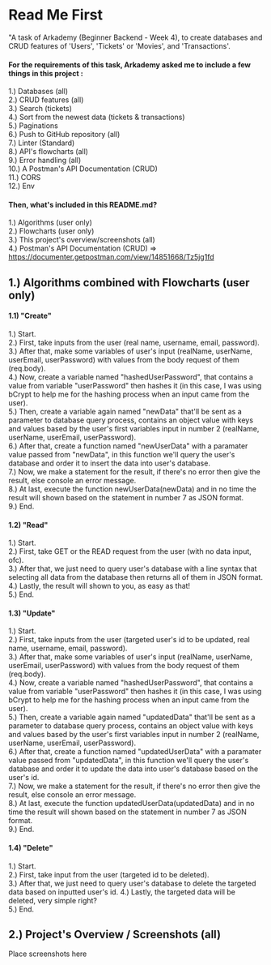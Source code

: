 # Read Me First
"A task of Arkademy (Beginner Backend - Week 4), to create databases and CRUD features of 'Users', 'Tickets' or 'Movies', and 'Transactions'.

#### For the requirements of this task, Arkademy asked me to include a few things in this project :  
1.) Databases (all)  
2.) CRUD features (all)  
3.) Search (tickets)  
4.) Sort from the newest data (tickets & transactions)  
5.) Paginations  
6.) Push to GitHub repository (all)  
7.) Linter (Standard)  
8.) API's flowcharts (all)  
9.) Error handling (all)  
10.) A Postman's API Documentation (CRUD)  
11.) CORS  
12.) Env  

#### Then, what's included in this README.md?    
1.) Algorithms (user only)  
2.) Flowcharts (user only)  
3.) This project's overview/screenshots (all)  
4.) Postman's API Documentation (CRUD) => https://documenter.getpostman.com/view/14851668/Tz5jg1fd  

## 1.) Algorithms combined with Flowcharts (user only)
#### 1.1) "Create"
1.) Start.   
2.) First, take inputs from the user (real name, username, email, password).  
3.) After that, make some variables of user's input (realName, userName, userEmail, userPassword) with values from the body request of them (req.body).  
4.) Now, create a variable named "hashedUserPassword", that contains a value from variable "userPassword" then hashes it (in this case, I was using bCrypt to help me for the hashing process when an input came from the user).  
5.) Then, create a variable again named "newData" that'll be sent as a parameter to database query process, contains an object value with keys and values based by the user's first variables input in number 2 (realName, userName, userEmail, userPassword).  
6.) After that, create a function named "newUserData" with a paramater value passed from "newData", in this function we'll query the user's database and order it to insert the data into user's database.  
7.) Now, we make a statement for the result, if there's no error then give the result, else console an error message.  
8.) At last, execute the function newUserData(newData) and in no time the result will shown based on the statement in number 7 as JSON format.   
9.) End.  
#### 1.2) "Read"
1.) Start.  
2.) First, take GET or the READ request from the user (with no data input, ofc).  
3.) After that, we just need to query user's database with a line syntax that selecting all data from the database then returns all of them in JSON format.  
4.) Lastly, the result will shown to you, as easy as that!  
5.) End.  
#### 1.3) "Update"
1.) Start.   
2.) First, take inputs from the user (targeted user's id to be updated, real name, username, email, password).  
3.) After that, make some variables of user's input (realName, userName, userEmail, userPassword) with values from the body request of them (req.body).  
4.) Now, create a variable named "hashedUserPassword", that contains a value from variable "userPassword" then hashes it (in this case, I was using bCrypt to help me for the hashing process when an input came from the user).  
5.) Then, create a variable again named "updatedData" that'll be sent as a parameter to database query process, contains an object value with keys and values based by the user's first variables input in number 2 (realName, userName, userEmail, userPassword).  
6.) After that, create a function named "updatedUserData" with a paramater value passed from "updatedData", in this function we'll query the user's database and order it to update the data into user's database based on the user's id.  
7.) Now, we make a statement for the result, if there's no error then give the result, else console an error message.  
8.) At last, execute the function updatedUserData(updatedData) and in no time the result will shown based on the statement in number 7 as JSON format.    
9.) End.  
#### 1.4) "Delete"
1.) Start.  
2.) First, take input from the user (targeted id to be deleted).  
3.) After that, we just need to query user's database to delete the targeted data based on inputted user's id.
4.) Lastly, the targeted data will be deleted, very simple right?    
5.) End.  

## 2.) Project's Overview / Screenshots (all)
Place screenshots here
